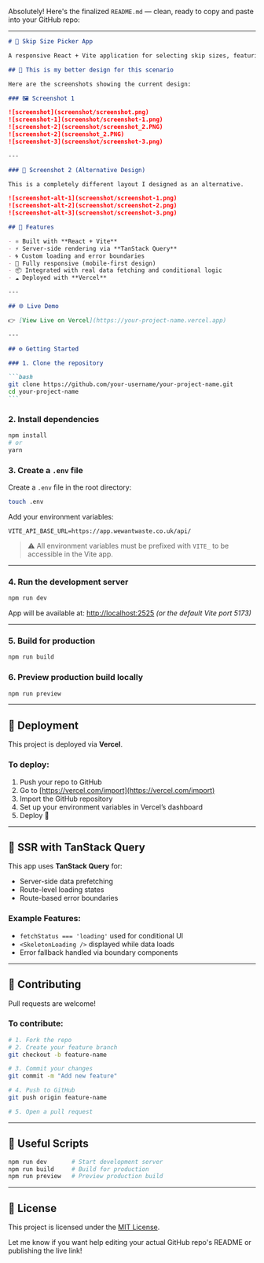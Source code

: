 Absolutely! Here's the finalized `README.md` — clean, ready to copy and paste into your GitHub repo:

---

````markdown
# 🚛 Skip Size Picker App

A responsive React + Vite application for selecting skip sizes, featuring server-side rendering with TanStack Query, custom loading/error states, and deployment via Vercel.

## 📌 This is my better design for this scenario

Here are the screenshots showing the current design:

### 🖼️ Screenshot 1

![screenshot](screenshot/screenshot.png)
![screenshot-1](screenshot/screenshot-1.png)
![screenshot-2](screenshot/screenshot_2.PNG)
![screenshot-2](screenshot_2.PNG)
![screenshot-3](screenshot/screenshot-3.png)

---

### 🔁 Screenshot 2 (Alternative Design)

This is a completely different layout I designed as an alternative.

![screenshot-alt-1](screenshot/screenshot-1.png)
![screenshot-alt-2](screenshot/screenshot-2.png)
![screenshot-alt-3](screenshot/screenshot-3.png)

## 📌 Features

- ⚛️ Built with **React + Vite**
- ⚡️ Server-side rendering via **TanStack Query**
- 🌀 Custom loading and error boundaries
- 📱 Fully responsive (mobile-first design)
- 📦 Integrated with real data fetching and conditional logic
- ☁️ Deployed with **Vercel**

---

## 🌐 Live Demo

👉 [View Live on Vercel](https://your-project-name.vercel.app)

---

## ⚙️ Getting Started

### 1. Clone the repository

```bash
git clone https://github.com/your-username/your-project-name.git
cd your-project-name
```
````

### 2. Install dependencies

```bash
npm install
# or
yarn
```

### 3. Create a `.env` file

Create a `.env` file in the root directory:

```bash
touch .env
```

Add your environment variables:

```
VITE_API_BASE_URL=https://app.wewantwaste.co.uk/api/
```

> ⚠️ All environment variables must be prefixed with `VITE_` to be accessible in the Vite app.

---

### 4. Run the development server

```bash
npm run dev
```

App will be available at:
[http://localhost:2525](http://localhost:2525) _(or the default Vite port 5173)_

---

### 5. Build for production

```bash
npm run build
```

### 6. Preview production build locally

```bash
npm run preview
```

---

## 🚀 Deployment

This project is deployed via **Vercel**.

### To deploy:

1. Push your repo to GitHub
2. Go to [https://vercel.com/import](https://vercel.com/import)
3. Import the GitHub repository
4. Set up your environment variables in Vercel’s dashboard
5. Deploy 🚀

---

## 🔁 SSR with TanStack Query

This app uses **TanStack Query** for:

- Server-side data prefetching
- Route-level loading states
- Route-based error boundaries

### Example Features:

- `fetchStatus === 'loading'` used for conditional UI
- `<SkeletonLoading />` displayed while data loads
- Error fallback handled via boundary components

---

## 🤝 Contributing

Pull requests are welcome!

### To contribute:

```bash
# 1. Fork the repo
# 2. Create your feature branch
git checkout -b feature-name

# 3. Commit your changes
git commit -m "Add new feature"

# 4. Push to GitHub
git push origin feature-name

# 5. Open a pull request
```

---

## 📎 Useful Scripts

```bash
npm run dev       # Start development server
npm run build     # Build for production
npm run preview   # Preview production build
```

---

## 📄 License

This project is licensed under the [MIT License](./LICENSE).

Let me know if you want help editing your actual GitHub repo's README or publishing the live link!
